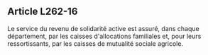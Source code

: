 ## Article L262-16

Le service du revenu de solidarité active est assuré, dans chaque département, par les caisses d'allocations
familiales et, pour leurs ressortissants, par les caisses de mutualité sociale agricole.

